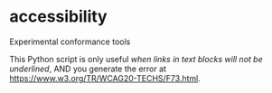 # accessibility
Experimental conformance tools


This Python script is only useful _when links in text blocks will not be underlined_, AND you generate the error at
https://www.w3.org/TR/WCAG20-TECHS/F73.html.
